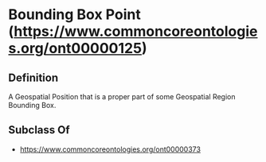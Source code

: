 # Bounding Box Point (https://www.commoncoreontologies.org/ont00000125)

## Definition
A Geospatial Position that is a proper part of some Geospatial Region Bounding Box.

## Subclass Of
- https://www.commoncoreontologies.org/ont00000373


